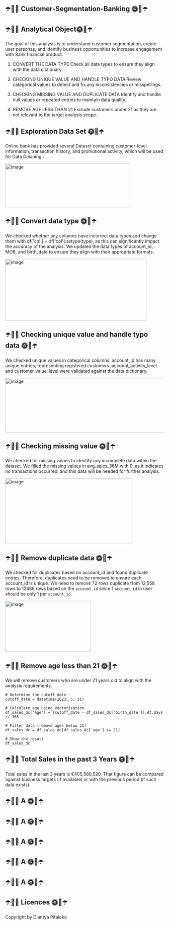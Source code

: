 ## ☂️🌂🌞 Customer-Segmentation-Banking 🌞🌂☂️

## ☂️🌂🌞 Analytical Object🌞🌂☂️
 The goal of this analysis is to understand customer segmentation, create user personas, and identify business opportunities to increase engagement with Bank financial product.

1) CONVERT THE DATA TYPE
Check all data types to ensure they align with the data dictionary.

2) CHECKING UNIQUE VALUE AND HANDLE TYPO DATA
Review categorical values to detect and fix any inconsistencies or misspellings.

3) CHECKING MISSING VALUE AND DUPLICATE DATA
Identify and handle null values or repeated entries to maintain data quality.

4) REMOVE AGE LESS THAN 21
Exclude customers under 21 as they are not relevant to the target analysis scope.



## ☂️🌂🌞 Exploration Data Set 🌞🌂☂️
Online bank has provided several Dataset containing customer-level information, transaction history, and promotional activity, which will be used for Data Cleaning  :


<img width="397" height="139" alt="image" src="https://github.com/user-attachments/assets/71ee7999-09fd-43b3-a447-caa589dbf65d" />



## ☂️🌂🌞 Convert data type 🌞🌂☂️
 We checked whether any columns have incorrect data types and change them with df['col'] = df['col'].astype(type), as this can significantly impact the accuracy of the analysis. We updated the data types of account_id, MOB, and birth_date to ensure they align with their appropriate formats.

<img width="449" height="197" alt="image" src="https://github.com/user-attachments/assets/657c6621-7e3e-4dc4-bb7f-0323f78ed190" />


## ☂️🌂🌞 Checking unique value and handle typo data 🌞🌂☂️

We checked unique values in categorical columns. account_id has many unique entries, representing registered customers. account_activity_level and customer_value_level were validated against the data dictionary.

<img width="562" height="173" alt="image" src="https://github.com/user-attachments/assets/058dc775-1599-4371-9bc2-a3d58be64292" />


## ☂️🌂🌞 Checking missing value 🌞🌂☂️

We checked for missing values to identify any incomplete data within the dataset. We filled the missing values in avg_sales_36M with 0, as it indicates no transactions occurred, and this data will be needed for further analysis.

<img width="404" height="209" alt="image" src="https://github.com/user-attachments/assets/5a72976c-8d6c-4fee-b7fd-a822dff25d1b" />


## ☂️🌂🌞 Remove duplicate data 🌞🌂☂️
We checked for duplicates based on account_id and found duplicate entries. Therefore, duplicates need to be removed to ensure each account_id is unique. We need to remove 72 rows duplicate from 12,558 rows  to 12486 rows based on the `account_id` since 1 `account_id` in user should be only 1 per `account_id`.

<img width="271" height="162" alt="image" src="https://github.com/user-attachments/assets/7c9a7b3f-e9b8-4dfc-ba26-d33f56615f22" />



## ☂️🌂🌞 Remove age less than 21 🌞🌂☂️
We will remove customers who are under 21 years old to align with the analysis requirements.

```
# Determine the cutoff date
cutoff_date = datetime(2023, 5, 31)

# Calculate age using vectorization
df_sales_dc['age'] = (cutoff_date - df_sales_dc['birth_date']).dt.days // 365

# Filter data (remove ages below 21)
df_sales_dc = df_sales_dc[df_sales_dc['age'] >= 21]

# Show the result
df_sales_dc

```


## ☂️🌂🌞 Total Sales in the past 3 Years 🌞🌂☂️

Total sales in the last 3 years is €405,580,520. That figure can be compared against business targets (if available) or with the previous period (if such data exists).



## ☂️🌂🌞 A 🌞🌂☂️

## ☂️🌂🌞 A 🌞🌂☂️

## ☂️🌂🌞 A 🌞🌂☂️

## ☂️🌂🌞 A 🌞🌂☂️

## ☂️🌂🌞 A 🌞🌂☂️

## ☂️🌂🌞 Licences 🌞🌂☂️
Copyright by Diantya Pitaloka
